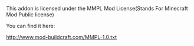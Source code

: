 This addon is licensed under the MMPL Mod License(Stands For Minecraft Mod Public license)

You can find it here:

http://www.mod-buildcraft.com/MMPL-1.0.txt


